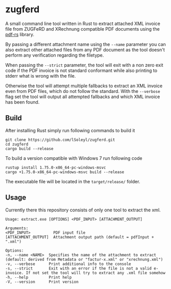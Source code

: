 # zugferd

A small command line tool written in Rust to extract attached XML invoice file from ZUGFeRD and XRechnung compatible PDF documents using the [pdf-rs](https://github.com/pdf-rs/pdf) library.

By passing a different attachment name using the `--name` parameter you can also extract other attached files from any PDF document as the tool doesn't perform any verification regarding the filetype.


When passing the `--strict` parameter, the tool will exit with a non zero exit code if the PDF invoice is not standard conformant while also printing to stderr what is wrong with the file. 

Otherwise the tool will attempt multiple fallbacks to extract an XML invoice even from PDF files, which do not follow the standard. With the `--verbose` flag set the tool will output all attempted fallbacks and which XML invoice has been found.


## Build
After installing Rust simply run following commands to build it

    git clone https://github.com/lSoleyl/zugferd.git
    cd zugferd
    cargo build --release

To build a version compatible with Windows 7 run following code

    rustup install 1.75.0-x86_64-pc-windows-msvc
    cargo +1.75.0-x86_64-pc-windows-msvc build --release

The executable file will be located in the `target/release/` folder.

## Usage

Currently there this repository consists of only one tool to extract the xml.

    Usage: extract.exe [OPTIONS] <PDF_INPUT> [ATTACHMENT_OUTPUT]

    Arguments:
    <PDF_INPUT>          PDF input file
    [ATTACHMENT_OUTPUT]  Attachment output path (default = pdfInput + ".xml")

    Options:
    -n, --name <NAME>  Specifies the name of the attachment to extract (default: derived from Metadata or "factur-x.xml" or "xrechnung.xml")
    -v, --verbose      Print additional info to the console
    -s, --strict       Exit with an error if the file is not a valid e-invoice. If not set the tool will try to extract any .xml file somehow
    -h, --help         Print help
    -V, --version      Print version